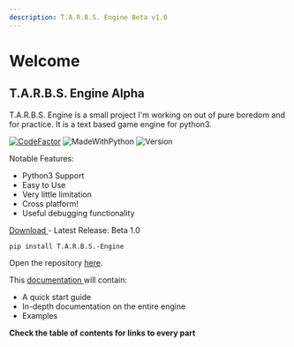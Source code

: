 ```yaml
---
description: T.A.R.B.S. Engine Beta v1.0
---
```


# Welcome

## T.A.R.B.S. Engine Alpha

T.A.R.B.S. Engine is a small project I'm working on out of pure boredom and for practice. It is a text based game engine for python3.

[![CodeFactor](https://www.codefactor.io/repository/github/tman540/t.a.r.b.s.-engine/badge)](https://www.codefactor.io/repository/github/tman540/t.a.r.b.s.-engine) ![MadeWithPython](https://img.shields.io/badge/Made%20with-Python-blue.svg) ![Version](https://img.shields.io/badge/Version-Beta%201.0-a620df.svg)

Notable Features:

* Python3 Support
* Easy to Use
* Very little limitation
* Cross platform!
* Useful debugging functionality

[Download ](https://github.com/tman540/T.A.R.B.S.-Engine/releases)- Latest Release: Beta 1.0

`pip install T.A.R.B.S.-Engine`

Open the repository [here](https://github.com/tman540/T.A.R.B.S.-Engine).

This [documentation ](https://tarbs.tautonico.tech)will contain:

* A quick start guide 
* In-depth documentation on the entire engine 
* Examples

**Check the table of contents for links to every part**

